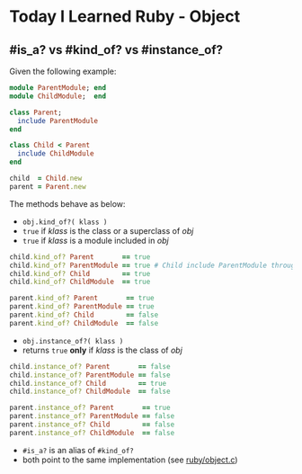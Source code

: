 # Today I Learned Ruby - Object

## #is_a? vs #kind_of? vs #instance_of?

Given the following example:

```ruby
module ParentModule; end
module ChildModule;  end

class Parent;
  include ParentModule
end

class Child < Parent
  include ChildModule
end

child  = Child.new
parent = Parent.new
```

The methods behave as below:

* `obj.kind_of?( klass )`
 * `true` if *klass* is the class or a superclass of *obj*
 * `true` if *klass* is a module included in *obj*

```ruby
child.kind_of? Parent       == true
child.kind_of? ParentModule == true # Child include ParentModule through its superclass Parent
child.kind_of? Child        == true
child.kind_of? ChildModule  == true

parent.kind_of? Parent       == true
parent.kind_of? ParentModule == true
parent.kind_of? Child        == false
parent.kind_of? ChildModule  == false
```

* `obj.instance_of?( klass )`
 * returns `true` **only** if *klass* is the class of *obj*

```ruby
child.instance_of? Parent       == false
child.instance_of? ParentModule == false
child.instance_of? Child        == true
child.instance_of? ChildModule  == false

parent.instance_of? Parent       == true
parent.instance_of? ParentModule == false
parent.instance_of? Child        == false
parent.instance_of? ChildModule  == false
```

* `#is_a?` is an alias of `#kind_of?`
 * both point to the same implementation (see [ruby/object.c](https://github.com/ruby/ruby/blob/v2_3_0/object.c#L3461))
